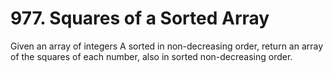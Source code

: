 # 977. Squares of a Sorted Array

Given an array of integers A sorted in non-decreasing order, return an
        array of the squares of each number, also in sorted non-decreasing order.